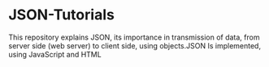 # JSON-Tutorials
This repository explains JSON, its importance in transmission of data, from server side (web server) to client side, using objects.JSON Is implemented, using JavaScript and HTML
